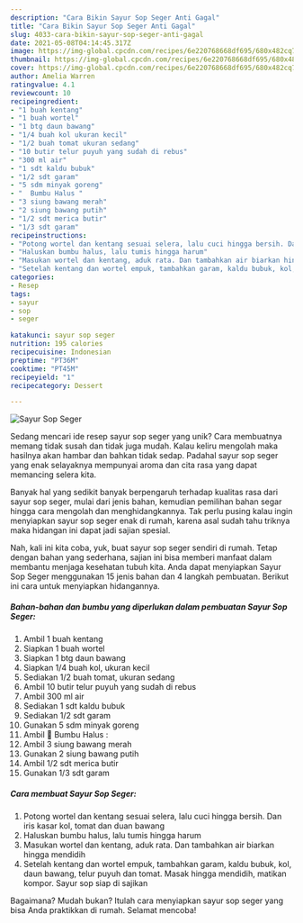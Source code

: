 ```yaml
---
description: "Cara Bikin Sayur Sop Seger Anti Gagal"
title: "Cara Bikin Sayur Sop Seger Anti Gagal"
slug: 4033-cara-bikin-sayur-sop-seger-anti-gagal
date: 2021-05-08T04:14:45.317Z
image: https://img-global.cpcdn.com/recipes/6e220768668df695/680x482cq70/sayur-sop-seger-foto-resep-utama.jpg
thumbnail: https://img-global.cpcdn.com/recipes/6e220768668df695/680x482cq70/sayur-sop-seger-foto-resep-utama.jpg
cover: https://img-global.cpcdn.com/recipes/6e220768668df695/680x482cq70/sayur-sop-seger-foto-resep-utama.jpg
author: Amelia Warren
ratingvalue: 4.1
reviewcount: 10
recipeingredient:
- "1 buah kentang"
- "1 buah wortel"
- "1 btg daun bawang"
- "1/4 buah kol ukuran kecil"
- "1/2 buah tomat ukuran sedang"
- "10 butir telur puyuh yang sudah di rebus"
- "300 ml air"
- "1 sdt kaldu bubuk"
- "1/2 sdt garam"
- "5 sdm minyak goreng"
- "  Bumbu Halus "
- "3 siung bawang merah"
- "2 siung bawang putih"
- "1/2 sdt merica butir"
- "1/3 sdt garam"
recipeinstructions:
- "Potong wortel dan kentang sesuai selera, lalu cuci hingga bersih. Dan iris kasar kol, tomat dan duan bawang"
- "Haluskan bumbu halus, lalu tumis hingga harum"
- "Masukan wortel dan kentang, aduk rata. Dan tambahkan air biarkan hingga mendidih"
- "Setelah kentang dan wortel empuk, tambahkan garam, kaldu bubuk, kol, daun bawang, telur puyuh dan tomat. Masak hingga mendidih, matikan kompor. Sayur sop siap di sajikan"
categories:
- Resep
tags:
- sayur
- sop
- seger

katakunci: sayur sop seger 
nutrition: 195 calories
recipecuisine: Indonesian
preptime: "PT36M"
cooktime: "PT45M"
recipeyield: "1"
recipecategory: Dessert

---
```



![Sayur Sop Seger](https://img-global.cpcdn.com/recipes/6e220768668df695/680x482cq70/sayur-sop-seger-foto-resep-utama.jpg)

Sedang mencari ide resep sayur sop seger yang unik? Cara membuatnya memang tidak susah dan tidak juga mudah. Kalau keliru mengolah maka hasilnya akan hambar dan bahkan tidak sedap. Padahal sayur sop seger yang enak selayaknya mempunyai aroma dan cita rasa yang dapat memancing selera kita.



Banyak hal yang sedikit banyak berpengaruh terhadap kualitas rasa dari sayur sop seger, mulai dari jenis bahan, kemudian pemilihan bahan segar hingga cara mengolah dan menghidangkannya. Tak perlu pusing kalau ingin menyiapkan sayur sop seger enak di rumah, karena asal sudah tahu triknya maka hidangan ini dapat jadi sajian spesial.


Nah, kali ini kita coba, yuk, buat sayur sop seger sendiri di rumah. Tetap dengan bahan yang sederhana, sajian ini bisa memberi manfaat dalam membantu menjaga kesehatan tubuh kita. Anda dapat menyiapkan Sayur Sop Seger menggunakan 15 jenis bahan dan 4 langkah pembuatan. Berikut ini cara untuk menyiapkan hidangannya.

<!--inarticleads1-->

##### Bahan-bahan dan bumbu yang diperlukan dalam pembuatan Sayur Sop Seger:

1. Ambil 1 buah kentang
1. Siapkan 1 buah wortel
1. Siapkan 1 btg daun bawang
1. Siapkan 1/4 buah kol, ukuran kecil
1. Sediakan 1/2 buah tomat, ukuran sedang
1. Ambil 10 butir telur puyuh yang sudah di rebus
1. Ambil 300 ml air
1. Sediakan 1 sdt kaldu bubuk
1. Sediakan 1/2 sdt garam
1. Gunakan 5 sdm minyak goreng
1. Ambil  📌 Bumbu Halus :
1. Ambil 3 siung bawang merah
1. Gunakan 2 siung bawang putih
1. Ambil 1/2 sdt merica butir
1. Gunakan 1/3 sdt garam




<!--inarticleads2-->

##### Cara membuat Sayur Sop Seger:

1. Potong wortel dan kentang sesuai selera, lalu cuci hingga bersih. Dan iris kasar kol, tomat dan duan bawang
1. Haluskan bumbu halus, lalu tumis hingga harum
1. Masukan wortel dan kentang, aduk rata. Dan tambahkan air biarkan hingga mendidih
1. Setelah kentang dan wortel empuk, tambahkan garam, kaldu bubuk, kol, daun bawang, telur puyuh dan tomat. Masak hingga mendidih, matikan kompor. Sayur sop siap di sajikan




Bagaimana? Mudah bukan? Itulah cara menyiapkan sayur sop seger yang bisa Anda praktikkan di rumah. Selamat mencoba!
